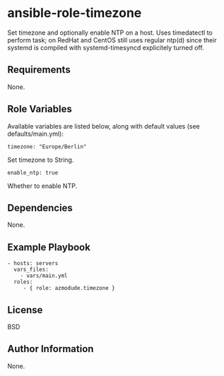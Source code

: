 ansible-role-timezone
=====================

Set timezone and optionally enable NTP on a host.
Uses timedatectl to perform task; on RedHat and CentOS still uses regular ntp(d) since their systemd is compiled with systemd-timesyncd explicitely turned off.

Requirements
------------

None.

Role Variables
--------------

Available variables are listed below, along with default values (see defaults/main.yml):

    timezone: "Europe/Berlin"

Set timezone to String.

    enable_ntp: true

Whether to enable NTP.


Dependencies
------------

None.

Example Playbook
----------------

    - hosts: servers
      vars_files:
        - vars/main.yml
      roles:
         - { role: azmodude.timezone }

License
-------

BSD

Author Information
------------------

None.
